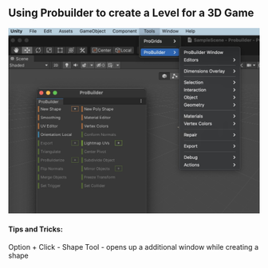 ## Using Probuilder to create a Level for a 3D Game


![UNITY IDE Probuilder](https://github.com/aveekroy/unity-probuilder/blob/main/Images/PB.jpg)

#### Tips and Tricks:

Option + Click - Shape Tool - opens up a additional window while creating a shape

